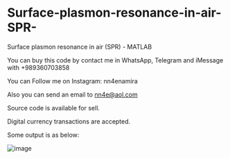 # Surface-plasmon-resonance-in-air-SPR-
Surface plasmon resonance in air (SPR) - MATLAB

You can buy this code by contact me in WhatsApp, Telegram and iMessage with +989360703858

You can Follow me on Instagram: nn4enamira

Also you can send an email to nn4e@aol.com

Source code is available for sell.

Digital currency transactions are accepted.

Some output is as below:

![image](https://github.com/user-attachments/assets/85c35240-b3ab-4c3e-859f-d75fcd3c618b)

